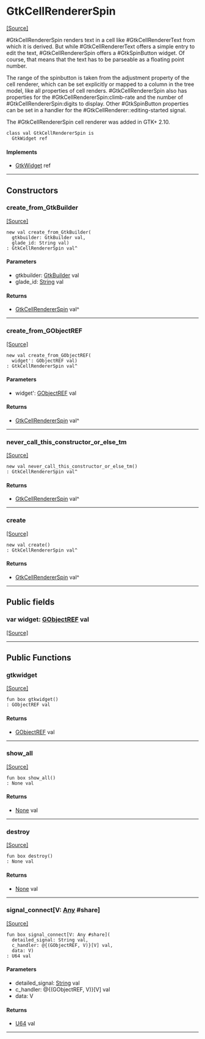 # GtkCellRendererSpin
<span class="source-link">[[Source]](src/gtk3/GtkCellRendererSpin.md#L6)</span>

#GtkCellRendererSpin renders text in a cell like #GtkCellRendererText from
which it is derived. But while #GtkCellRendererText offers a simple entry to
edit the text, #GtkCellRendererSpin offers a #GtkSpinButton widget. Of course,
that means that the text has to be parseable as a floating point number.

The range of the spinbutton is taken from the adjustment property of the
cell renderer, which can be set explicitly or mapped to a column in the
tree model, like all properties of cell renders. #GtkCellRendererSpin
also has properties for the #GtkCellRendererSpin:climb-rate and the number
of #GtkCellRendererSpin:digits to display. Other #GtkSpinButton properties
can be set in a handler for the #GtkCellRenderer::editing-started signal.

The #GtkCellRendererSpin cell renderer was added in GTK+ 2.10.


```pony
class val GtkCellRendererSpin is
  GtkWidget ref
```

#### Implements

* [GtkWidget](gtk3-GtkWidget.md) ref

---

## Constructors

### create_from_GtkBuilder
<span class="source-link">[[Source]](src/gtk3/GtkCellRendererSpin.md#L26)</span>


```pony
new val create_from_GtkBuilder(
  gtkbuilder: GtkBuilder val,
  glade_id: String val)
: GtkCellRendererSpin val^
```
#### Parameters

*   gtkbuilder: [GtkBuilder](gtk3-GtkBuilder.md) val
*   glade_id: [String](builtin-String.md) val

#### Returns

* [GtkCellRendererSpin](gtk3-GtkCellRendererSpin.md) val^

---

### create_from_GObjectREF
<span class="source-link">[[Source]](src/gtk3/GtkCellRendererSpin.md#L29)</span>


```pony
new val create_from_GObjectREF(
  widget': GObjectREF val)
: GtkCellRendererSpin val^
```
#### Parameters

*   widget': [GObjectREF](gtk3-..-gobject-GObjectREF.md) val

#### Returns

* [GtkCellRendererSpin](gtk3-GtkCellRendererSpin.md) val^

---

### never_call_this_constructor_or_else_tm
<span class="source-link">[[Source]](src/gtk3/GtkCellRendererSpin.md#L32)</span>


```pony
new val never_call_this_constructor_or_else_tm()
: GtkCellRendererSpin val^
```

#### Returns

* [GtkCellRendererSpin](gtk3-GtkCellRendererSpin.md) val^

---

### create
<span class="source-link">[[Source]](src/gtk3/GtkCellRendererSpin.md#L36)</span>


```pony
new val create()
: GtkCellRendererSpin val^
```

#### Returns

* [GtkCellRendererSpin](gtk3-GtkCellRendererSpin.md) val^

---

## Public fields

### var widget: [GObjectREF](gtk3-..-gobject-GObjectREF.md) val
<span class="source-link">[[Source]](src/gtk3/GtkCellRendererSpin.md#L22)</span>



---

## Public Functions

### gtkwidget
<span class="source-link">[[Source]](src/gtk3/GtkCellRendererSpin.md#L24)</span>


```pony
fun box gtkwidget()
: GObjectREF val
```

#### Returns

* [GObjectREF](gtk3-..-gobject-GObjectREF.md) val

---

### show_all
<span class="source-link">[[Source]](src/gtk3/GtkWidget.md#L4)</span>


```pony
fun box show_all()
: None val
```

#### Returns

* [None](builtin-None.md) val

---

### destroy
<span class="source-link">[[Source]](src/gtk3/GtkWidget.md#L7)</span>


```pony
fun box destroy()
: None val
```

#### Returns

* [None](builtin-None.md) val

---

### signal_connect\[V: [Any](builtin-Any.md) #share\]
<span class="source-link">[[Source]](src/gtk3/GtkWidget.md#L10)</span>


```pony
fun box signal_connect[V: Any #share](
  detailed_signal: String val,
  c_handler: @{(GObjectREF, V)}[V] val,
  data: V)
: U64 val
```
#### Parameters

*   detailed_signal: [String](builtin-String.md) val
*   c_handler: @{(GObjectREF, V)}[V] val
*   data: V

#### Returns

* [U64](builtin-U64.md) val

---

